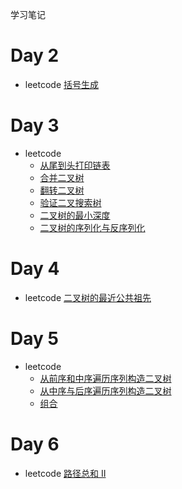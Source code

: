 学习笔记

# Day 2
 - leetcode [括号生成](./generateParenthesis.go)

# Day 3
 - leetcode 
   - [从尾到头打印链表](./reversePrint.go)
   - [合并二叉树](./mergeTrees.go)
   - [翻转二叉树](./invertTrees.go)
   - [验证二叉搜索树](./isValidBST.go)
   - [二叉树的最小深度](./minDepth.go)
   - [二叉树的序列化与反序列化](./Codec.go)
# Day 4
   - leetcode [二叉树的最近公共祖先](./lowestCommonAncestor.go)
# Day 5
 - leetcode 
   - [从前序和中序遍历序列构造二叉树](./buildTree_preorder_inorder.go)
   - [从中序与后序遍历序列构造二叉树](./buildTree_inorder_postorder.go)
   - [组合](./combine.go)
# Day 6
 - leetcode [路径总和 II](./pathSum.go)